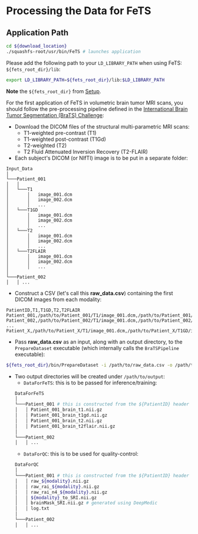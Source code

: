 # Processing the Data for FeTS

## Application Path

```bash
cd ${download_location}
./squashfs-root/usr/bin/FeTS # launches application
```

Please add the following path to your `LD_LIBRARY_PATH` when using FeTS: `${fets_root_dir}/lib`:
```bash
export LD_LIBRARY_PATH=${fets_root_dir}/lib:$LD_LIBRARY_PATH
```

**Note** the `${fets_root_dir}` from [Setup](./setup.md#set-up-the-environment).

For the first application of FeTS in volumetric brain tumor MRI scans, you should follow the pre-processing pipeline defined in the [International Brain Tumor Segmentation (BraTS) Challenge](http://braintumorsegmentation.org/):
- Download the DICOM files of the structural multi-parametric MRI scans:
  - T1-weighted pre-contrast (T1)
  - T1-weighted post-contrast (T1Gd)
  - T2-weighted (T2)
  - T2 Fluid Attenuated Inversion Recovery (T2-FLAIR)
- Each subject's DICOM (or NIfTI) image is to be put in a separate folder:
```
Input_Data
│
└───Patient_001
│   │
│   └───T1
│       │   image_001.dcm
│       │   image_002.dcm
│       │   ...
│   └───T1GD
│       │   image_001.dcm
│       │   image_002.dcm
│       │   ...
│   └───T2
│       │   image_001.dcm
│       │   image_002.dcm
│       │   ...
│   └───T2FLAIR
│       │   image_001.dcm
│       │   image_002.dcm
│       │   ...
│   
└───Patient_002
│   │ ...
```
- Construct a CSV (let's call this **raw_data.csv**) containing the first DICOM images from each modality:
```
PatientID,T1,T1GD,T2,T2FLAIR
Patient_001,/path/to/Patient_001/T1/image_001.dcm,/path/to/Patient_001/T1GD/image_001.dcm,/path/to/Patient_001/T2/image_001.dcm,/path/to/Patient_001/T2FLAIR/image_001.dcm
Patient_002,/path/to/Patient_002/T1/image_001.dcm,/path/to/Patient_002/T1GD/image_001.dcm,/path/to/Patient_002/T2/image_001.dcm,/path/to/Patient_002/T2FLAIR/image_001.dcm
...
Patient_X,/path/to/Patient_X/T1/image_001.dcm,/path/to/Patient_X/T1GD/image_001.dcm,/path/to/Patient_X/T2/image_001.dcm,/path/to/Patient_X/T2FLAIR/image_001.dcm
```
- Pass **raw_data.csv** as an input, along with an output directory, to the `PrepareDataset` executable (which internally calls the `BraTSPipeline` executable):
```bash
${fets_root_dir}/bin/PrepareDataset -i /path/to/raw_data.csv -o /path/to/output
```
- Two output directories will be created under `/path/to/output`:
  - `DataForFeTS`: this is to be passed for inference/training:
  ```bash
  DataForFeTS
  │
  └───Patient_001 # this is constructed from the ${PatientID} header of CSV
  │   │ Patient_001_brain_t1.nii.gz
  │   │ Patient_001_brain_t1gd.nii.gz
  │   │ Patient_001_brain_t2.nii.gz
  │   │ Patient_001_brain_t2flair.nii.gz
  │   
  └───Patient_002
  │   │ ...
  ```
  - `DataForQC`: this is to be used for quality-control:
  ```bash
  DataForQC 
  │
  └───Patient_001 # this is constructed from the ${PatientID} header of CSV
  │   │ raw_${modality}.nii.gz
  │   │ raw_rai_${modality}.nii.gz
  │   │ raw_rai_n4_${modality}.nii.gz
  │   │ ${modality}_to_SRI.nii.gz
  │   │ brainMask_SRI.nii.gz # generated using DeepMedic
  │   │ log.txt
  │   
  └───Patient_002
  │   │ ...
  ```
